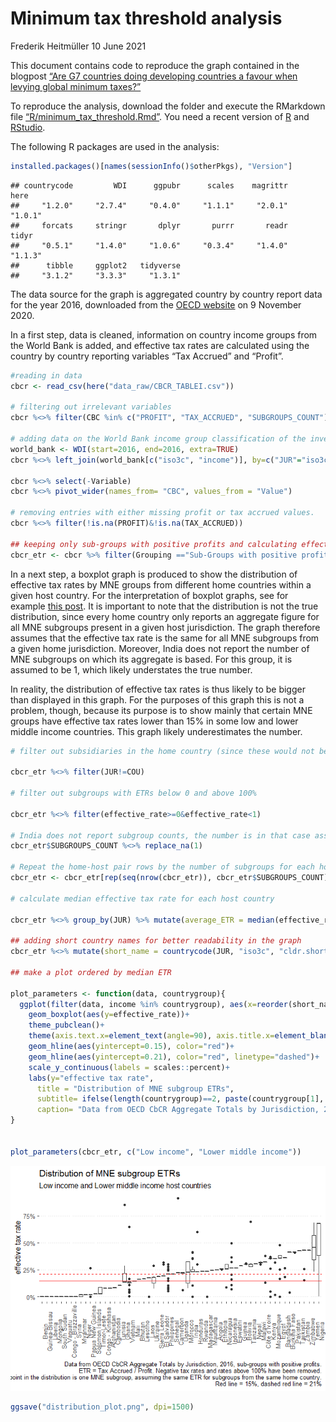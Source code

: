 Minimum tax threshold analysis
================
Frederik Heitmüller
10 June 2021

This document contains code to reproduce the graph contained in the
blogpost [“Are G7 countries doing developing countries a favour when
levying global minimum
taxes?”](http://globtaxgov.weblog.leidenuniv.nl/2021/06/10/are-g7-countries-doing-developing-countries-a-favour-when-levying-global-minimum-taxes/)

To reproduce the analysis, download the folder and execute the RMarkdown
file
[“R/minimum\_tax\_threshold.Rmd”](https://github.com/fheitmueller/cbcrdata/blob/main/R/minimum_tax_threshold.Rmd).
You need a recent version of [R](https://www.r-project.org/) and
[RStudio](https://www.rstudio.com/).

The following R packages are used in the analysis:

``` r
installed.packages()[names(sessionInfo()$otherPkgs), "Version"]
```

    ## countrycode         WDI      ggpubr      scales    magrittr        here 
    ##     "1.2.0"     "2.7.4"     "0.4.0"     "1.1.1"     "2.0.1"     "1.0.1" 
    ##     forcats     stringr       dplyr       purrr       readr       tidyr 
    ##     "0.5.1"     "1.4.0"     "1.0.6"     "0.3.4"     "1.4.0"     "1.1.3" 
    ##      tibble     ggplot2   tidyverse 
    ##     "3.1.2"     "3.3.3"     "1.3.1"

The data source for the graph is aggregated country by country report
data for the year 2016, downloaded from the [OECD
website](https://stats.oecd.org/Index.aspx?DataSetCode=CBCR_TABLEI) on 9
November 2020.

In a first step, data is cleaned, information on country income groups
from the World Bank is added, and effective tax rates are calculated
using the country by country reporting variables “Tax Accrued” and
“Profit”.

``` r
#reading in data
cbcr <- read_csv(here("data_raw/CBCR_TABLEI.csv"))

# filtering out irrelevant variables
cbcr %<>% filter(CBC %in% c("PROFIT", "TAX_ACCRUED", "SUBGROUPS_COUNT"))

# adding data on the World Bank income group classification of the investment-receiving jurisdictions, 
world_bank <- WDI(start=2016, end=2016, extra=TRUE)
cbcr %<>% left_join(world_bank[c("iso3c", "income")], by=c("JUR"="iso3c"))

cbcr %<>% select(-Variable)
cbcr %<>% pivot_wider(names_from= "CBC", values_from = "Value")

# removing entries with either missing profit or tax accrued values.
cbcr %<>% filter(!is.na(PROFIT)&!is.na(TAX_ACCRUED))

## keeping only sub-groups with positive profits and calculating effective tax rates
cbcr_etr <- cbcr %>% filter(Grouping =="Sub-Groups with positive profits") %>% mutate(effective_rate = TAX_ACCRUED / PROFIT)
```

In a next step, a boxplot graph is produced to show the distribution of
effective tax rates by MNE groups from different home countries within a
given host country. For the interpretation of boxplot graphs, see for
example [this
post](https://www.dummies.com/education/math/statistics/what-a-boxplot-can-tell-you-about-a-statistical-data-set/).
It is important to note that the distribution is not the true
distribution, since every home country only reports an aggregate figure
for all MNE subgroups present in a given host jurisdiction. The graph
therefore assumes that the effective tax rate is the same for all MNE
subgroups from a given home jurisdiction. Moreover, India does not
report the number of MNE subgroups on which its aggregate is based. For
this group, it is assumed to be 1, which likely understates the true
number.

In reality, the distribution of effective tax rates is thus likely to be
bigger than displayed in this graph. For the purposes of this graph this
is not a problem, though, because its purpose is to show mainly that
certain MNE groups have effective tax rates lower than 15% in some low
and lower middle income countries. This graph likely underestimates the
number.

``` r
# filter out subsidiaries in the home country (since these would not be affected by a minimum tax)

cbcr_etr %<>% filter(JUR!=COU)

# filter out subgroups with ETRs below 0 and above 100%

cbcr_etr %<>% filter(effective_rate>=0&effective_rate<1)

# India does not report subgroup counts, the number is in that case assumed to be 1 for all jurisdictions ()
cbcr_etr$SUBGROUPS_COUNT %<>% replace_na(1)

# Repeat the home-host pair rows by the number of subgroups for each home-host datapoint. Each row now represents one MNE subgroup. Attention this assumes that each subgroup from a given home jurisdiction has the same ETR, which likely not the case. The distribution is thus artificially narrowed. Moreover, subgroups from India are likely to be underrepresented in the data. This needs to be considered when interpreting the data.
cbcr_etr <- cbcr_etr[rep(seq(nrow(cbcr_etr)), cbcr_etr$SUBGROUPS_COUNT),]

# calculate median effective tax rate for each host country 

cbcr_etr %<>% group_by(JUR) %>% mutate(average_ETR = median(effective_rate, na.rm=TRUE)) 

## adding short country names for better readability in the graph
cbcr_etr %<>% mutate(short_name = countrycode(JUR, "iso3c", "cldr.short.en"))

## make a plot ordered by median ETR

plot_parameters <- function(data, countrygroup){
  ggplot(filter(data, income %in% countrygroup), aes(x=reorder(short_name, average_ETR)))+
    geom_boxplot(aes(y=effective_rate))+
    theme_pubclean()+
    theme(axis.text.x=element_text(angle=90), axis.title.x=element_blank())+
    geom_hline(aes(yintercept=0.15), color="red")+
    geom_hline(aes(yintercept=0.21), color="red", linetype="dashed")+
    scale_y_continuous(labels = scales::percent)+
    labs(y="effective tax rate",
      title = "Distribution of MNE subgroup ETRs",
      subtitle= ifelse(length(countrygroup)==2, paste(countrygroup[1], "and", countrygroup[2], "host countries"), paste(countrygroup, "host countries")),
      caption= "Data from OECD CbCR Aggregate Totals by Jurisdiction, 2016, sub-groups with positive profits.\n ETR = Tax Accrued / Profit. Negative tax rates and rates above 100% have been removed.\n  One point in the distribution is one MNE subgroup, assuming the same ETR for subgroups from the same home country.\n Red line = 15%, dashed red line = 21%")
}


plot_parameters(cbcr_etr, c("Low income", "Lower middle income"))
```

![](minimum_tax_threshold_files/figure-gfm/etrs%20by%20jurisdiction%20pairs-1.png)<!-- -->

``` r
ggsave("distribution_plot.png", dpi=1500)
```
